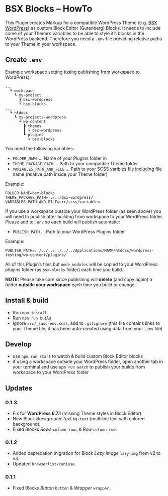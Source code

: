# BSX Blocks – HowTo

This Plugin creates Markup for a compatible WordPress Theme (e.g. [BSX WordPress](https://github.com/ihniwiad/bsx-wordpress)) as custom Block Editor (Gutenberg) Blocks. It needs to include some of your Theme’s variables to be able to style it’s blocks in the WordPress backend. Therefore you need a `.env` file providing relative paths to your Theme in your workspace.


## Create `.env`

Example workspace setting (using publishing from workspace to WordPress):

```
...
  ┗ workspace
    ┗ my-project
      ┣ bsx-wordpress
      ┗ bsx-blocks
...
  ┗ htdocs
    ┗ my-projects-wordpress
      ┗ wp-content
        ┣ themes
        ┃ ┗ bsx-wordpress
        ┗ plugins
          ┗ bsx-blocks
```

You need the following variables:

* `FOLDER_NAME` ... Name of your Plugins folder in 
* `THEME_PACKAGE_PATH` ... Path to your compatible Theme folder
* `VARIABLES_PATH_AND_FILE` ... Path to your SCSS varibles file including file name (relative path inside your Theme folder)

Example:

```
FOLDER_NAME=bsx-blocks
THEME_PACKAGE_PATH=../../bsx-wordpress/
VARIABLES_PATH_AND_FILE=src/scss/variables
```

If you use a workspace outside your WordPress folder (as seen above) you will need to publish after building from workspace to your WordPress folder. Please add to `.env` so each build will publish automatic:

* `PUBLISH_PATH` ... Path to your WordPress Plugins folder

Example: 

```
PUBLISH_PATH=../../../../../../Applications/MAMP/htdocs/wordpress-testing/wp-content/plugins/
```

All of this Plugin’s files but `node_modules` will be copied to your WordPress plugins folder (as `bsx-blocks` folder) each time you build.

**NOTE:** Please take care since publishing will **delete** (and copy again) a folder **outside your workspace** each time you build or change.


## Install & build

* Run `npm install`
* Run `npm run build`
* Ignore `src/_sass-env.scss`, add to `.gitignore` (this file contains links to your Theme file, it has been auto-created using data from your `.env` file)


## Develop

* use `npm run start` to watch & build custom Block Editor blocks
* if using a workspace outside your WordPress folder, open another tab in your terminal and use `npm run watch` to publish your builds from workspace to your WordPress folder

## Updates

### 0.1.3

* Fix for **WordPress 6.7.1** (missing Theme styles in Block Editor).
* New Block *Background Text* `bg-text` (multiline text with colored background).
* Fixed Blocks *Rows* `column-rows` & *Row* `column-row`.

### 0.1.2

* Added deprecation migration for Block *Lazy Image* `lazy-img` from v2 to v3.
* Updated `browserlist/caniuse`.

### 0.1.1

* Fixed Blocks *Button* `button` & *Wrapper* `wrapper`.
